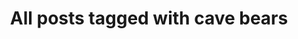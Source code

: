 ---
layout: tag
title: "All posts tagged with cave bears"
permalink: /weblog/tags/cave-bears/
taxonomy: cave bears
---